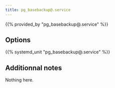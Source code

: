 ```yaml
---
title: pg_basebackup@.service
---
```


{{% provided_by "pg_basebackup@.service" %}}

## Options

{{% systemd_unit "pg_basebackup@.service" %}}

## Additionnal notes

Nothing here.